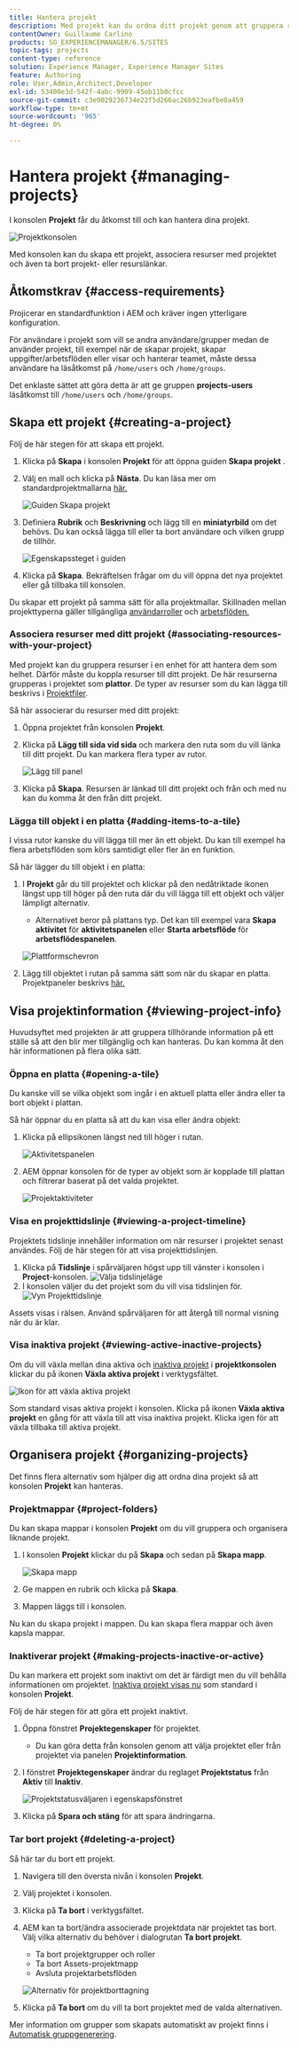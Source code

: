 ```yaml
---
title: Hantera projekt
description: Med projekt kan du ordna ditt projekt genom att gruppera resurser i en enhet som kan nås och hanteras i projektkonsolen
contentOwner: Guillaume Carlino
products: SG_EXPERIENCEMANAGER/6.5/SITES
topic-tags: projects
content-type: reference
solution: Experience Manager, Experience Manager Sites
feature: Authoring
role: User,Admin,Architect,Developer
exl-id: 53400e3d-542f-4abc-9909-45eb11b0cfcc
source-git-commit: c3e9029236734e22f5d266ac26b923eafbe0a459
workflow-type: tm+mt
source-wordcount: '965'
ht-degree: 0%

---
```


# Hantera projekt {#managing-projects}

I konsolen **Projekt** får du åtkomst till och kan hantera dina projekt.

![Projektkonsolen](assets/projects-console.png)

Med konsolen kan du skapa ett projekt, associera resurser med projektet och även ta bort projekt- eller resurslänkar.

## Åtkomstkrav {#access-requirements}

Projicerar en standardfunktion i AEM och kräver ingen ytterligare konfiguration.

För användare i projekt som vill se andra användare/grupper medan de använder projekt, till exempel när de skapar projekt, skapar uppgifter/arbetsflöden eller visar och hanterar teamet, måste dessa användare ha läsåtkomst på `/home/users` och `/home/groups`.

Det enklaste sättet att göra detta är att ge gruppen **projects-users** läsåtkomst till `/home/users` och `/home/groups`.

## Skapa ett projekt {#creating-a-project}

Följ de här stegen för att skapa ett projekt.

1. Klicka på **Skapa** i konsolen **Projekt** för att öppna guiden **Skapa projekt** .
1. Välj en mall och klicka på **Nästa**. Du kan läsa mer om standardprojektmallarna [här.](/help/sites-authoring/projects.md#project-templates)

   ![Guiden Skapa projekt](assets/create-project-wizard.png)

1. Definiera **Rubrik** och **Beskrivning** och lägg till en **miniatyrbild** om det behövs. Du kan också lägga till eller ta bort användare och vilken grupp de tillhör.

   ![Egenskapssteget i guiden](assets/create-project-wizard-properties.png)

1. Klicka på **Skapa**. Bekräftelsen frågar om du vill öppna det nya projektet eller gå tillbaka till konsolen.

Du skapar ett projekt på samma sätt för alla projektmallar. Skillnaden mellan projekttyperna gäller tillgängliga [användarroller](/help/sites-authoring/projects.md) och [arbetsflöden.](/help/sites-authoring/projects-with-workflows.md)

### Associera resurser med ditt projekt {#associating-resources-with-your-project}

Med projekt kan du gruppera resurser i en enhet för att hantera dem som helhet. Därför måste du koppla resurser till ditt projekt. De här resurserna grupperas i projektet som **plattor**. De typer av resurser som du kan lägga till beskrivs i [Projektfiler](/help/sites-authoring/projects.md#project-tiles).

Så här associerar du resurser med ditt projekt:

1. Öppna projektet från konsolen **Projekt**.
1. Klicka på **Lägg till sida vid sida** och markera den ruta som du vill länka till ditt projekt. Du kan markera flera typer av rutor.

   ![Lägg till panel](assets/project-add-tile.png)

1. Klicka på **Skapa**. Resursen är länkad till ditt projekt och från och med nu kan du komma åt den från ditt projekt.

### Lägga till objekt i en platta {#adding-items-to-a-tile}

I vissa rutor kanske du vill lägga till mer än ett objekt. Du kan till exempel ha flera arbetsflöden som körs samtidigt eller fler än en funktion.

Så här lägger du till objekt i en platta:

1. I **Projekt** går du till projektet och klickar på den nedåtriktade ikonen längst upp till höger på den ruta där du vill lägga till ett objekt och väljer lämpligt alternativ.

   * Alternativet beror på plattans typ. Det kan till exempel vara **Skapa aktivitet** för **aktivitetspanelen** eller **Starta arbetsflöde** för **arbetsflödespanelen**.

   ![Plattformschevron](assets/project-tile-create-task.png)

1. Lägg till objektet i rutan på samma sätt som när du skapar en platta. Projektpaneler beskrivs [här.](/help/sites-authoring/projects.md#project-tiles)

## Visa projektinformation {#viewing-project-info}

Huvudsyftet med projekten är att gruppera tillhörande information på ett ställe så att den blir mer tillgänglig och kan hanteras. Du kan komma åt den här informationen på flera olika sätt.

### Öppna en platta {#opening-a-tile}

Du kanske vill se vilka objekt som ingår i en aktuell platta eller ändra eller ta bort objekt i plattan.

Så här öppnar du en platta så att du kan visa eller ändra objekt:

1. Klicka på ellipsikonen längst ned till höger i rutan.

   ![Aktivitetspanelen](assets/project-tile-tasks.png)

1. AEM öppnar konsolen för de typer av objekt som är kopplade till plattan och filtrerar baserat på det valda projektet.

   ![Projektaktiviteter](assets/project-tasks.png)

### Visa en projekttidslinje {#viewing-a-project-timeline}

Projektets tidslinje innehåller information om när resurser i projektet senast användes. Följ de här stegen för att visa projekttidslinjen.

1. Klicka på **Tidslinje** i spårväljaren högst upp till vänster i konsolen i **Project**-konsolen.
   ![Välja tidslinjeläge](assets/projects-timeline-rail.png)
2. I konsolen väljer du det projekt som du vill visa tidslinjen för.
   ![Vyn Projekttidslinje](assets/project-timeline-view.png)

Assets visas i rälsen. Använd spårväljaren för att återgå till normal visning när du är klar.

### Visa inaktiva projekt {#viewing-active-inactive-projects}

Om du vill växla mellan dina aktiva och [inaktiva projekt](#making-projects-inactive-or-active) i **projektkonsolen** klickar du på ikonen **Växla aktiva projekt** i verktygsfältet.

![Ikon för att växla aktiva projekt](assets/projects-toggle-active.png)

Som standard visas aktiva projekt i konsolen. Klicka på ikonen **Växla aktiva projekt** en gång för att växla till att visa inaktiva projekt. Klicka igen för att växla tillbaka till aktiva projekt.

## Organisera projekt {#organizing-projects}

Det finns flera alternativ som hjälper dig att ordna dina projekt så att konsolen **Projekt** kan hanteras.

### Projektmappar {#project-folders}

Du kan skapa mappar i konsolen **Projekt** om du vill gruppera och organisera liknande projekt.

1. I konsolen **Projekt** klickar du på **Skapa** och sedan på **Skapa mapp**.

   ![Skapa mapp](assets/project-create-folder.png)

1. Ge mappen en rubrik och klicka på **Skapa**.

1. Mappen läggs till i konsolen.

Nu kan du skapa projekt i mappen. Du kan skapa flera mappar och även kapsla mappar.

### Inaktiverar projekt {#making-projects-inactive-or-active}

Du kan markera ett projekt som inaktivt om det är färdigt men du vill behålla informationen om projektet. [Inaktiva projekt visas nu](#viewing-active-inactive-projects) som standard i konsolen **Projekt**.

Följ de här stegen för att göra ett projekt inaktivt.

1. Öppna fönstret **Projektegenskaper** för projektet.
   * Du kan göra detta från konsolen genom att välja projektet eller från projektet via panelen **Projektinformation**.
1. I fönstret **Projektegenskaper** ändrar du reglaget **Projektstatus** från **Aktiv** till **Inaktiv**.

   ![Projektstatusväljaren i egenskapsfönstret](assets/project-status.png)

1. Klicka på **Spara och stäng** för att spara ändringarna.

### Tar bort projekt {#deleting-a-project}

Så här tar du bort ett projekt.

1. Navigera till den översta nivån i konsolen **Projekt**.
1. Välj projektet i konsolen.
1. Klicka på **Ta bort** i verktygsfältet.
1. AEM kan ta bort/ändra associerade projektdata när projektet tas bort. Välj vilka alternativ du behöver i dialogrutan **Ta bort projekt**.
   * Ta bort projektgrupper och roller
   * Ta bort Assets-projektmapp
   * Avsluta projektarbetsflöden

   ![Alternativ för projektborttagning](assets/project-delete-options.png)
1. Klicka på **Ta bort** om du vill ta bort projektet med de valda alternativen.

Mer information om grupper som skapats automatiskt av projekt finns i [Automatisk gruppgenerering](/help/sites-authoring/projects.md#auto-group-creation).

